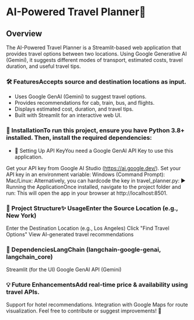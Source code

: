 # AI-Powered Travel Planner🚀
## Overview
The AI-Powered Travel Planner is a Streamlit-based web application that provides travel options between two locations. 
Using Google Generative AI (Gemini), it suggests different modes of transport, estimated costs, travel duration, and useful travel tips.

### 🛠 FeaturesAccepts source and destination locations as input.
- Uses Google GenAI (Gemini) to suggest travel options.
- Provides recommendations for cab, train, bus, and flights.
- Displays estimated cost, duration, and travel tips.
- Built with Streamlit for an interactive web UI.

### 📌 InstallationTo run this project, ensure you have Python 3.8+ installed. Then, install the required dependencies:
- 🔑 Setting Up API KeyYou need a Google GenAI API Key to use this application.


Get your API key from Google AI Studio (https://ai.google.dev/).
Set your API key in an environment variable:
Windows (Command Prompt):
Mac/Linux:
Alternatively, you can hardcode the key in travel_planner.py:
▶️ Running the ApplicationOnce installed, navigate to the project folder and run:
This will open the app in your browser at http://localhost:8501.


### 📂 Project Structure✨ UsageEnter the Source Location (e.g., New York)
Enter the Destination Location (e.g., Los Angeles)
Click "Find Travel Options"
View AI-generated travel recommendations

### 📌 DependenciesLangChain (langchain-google-genai, langchain_core)
Streamlit (for the UI)
Google GenAI API (Gemini)

### 💡 Future EnhancementsAdd real-time price & availability using travel APIs.
Support for hotel recommendations.
Integration with Google Maps for route visualization.
Feel free to contribute or suggest improvements! 🚀

